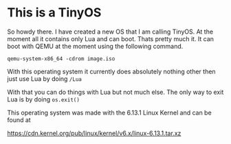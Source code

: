 # This is a TinyOS


So howdy there. I have created a new OS that I am calling TinyOS. At the moment all it contains only Lua and can boot.
Thats pretty much it. It can boot with QEMU at the moment using the following command.

```
qemu-system-x86_64 -cdrom image.iso
```

With this operating system it currently does absolutely nothing other then just use Lua by doing ```/Lua```

With that you can do things with Lua but not much else. The only way to exit Lua is by doing ```os.exit()```


This operating system was made with the 6.13.1 Linux Kernel and can be found at

https://cdn.kernel.org/pub/linux/kernel/v6.x/linux-6.13.1.tar.xz

<!-- This part is for the dumbass that made this OS -->
<!-- make isoimage FDARGS="initrd=/init.cpio" FDINITRD=../fun/init.cpio -->
<!-- ld -o shell shell.o a.out --entry main -z noexecstack  -->
<!-- gcc -static shell.c -o shell -->
<!-- cat files | cpio -H newc -o > init.cpio -->
<!-- echo init >> files -->
<!-- echo lua >> files -->
<!-- make isoimage FDARGS="initrd=/init.cpio" FDINITRD=~/fun/init.cpio -->

